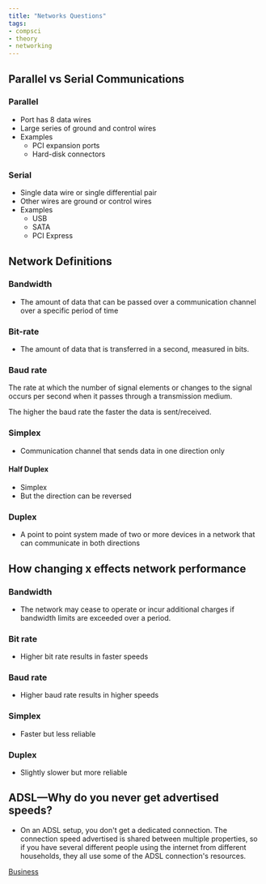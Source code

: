 ```yaml
---
title: "Networks Questions"
tags:
- compsci
- theory
- networking
---
```


## Parallel vs Serial Communications

### Parallel

- Port has 8 data wires
- Large series of ground and control wires
- Examples
	- PCI expansion ports
	- Hard-disk connectors

### Serial

- Single data wire or single differential pair
- Other wires are ground or control wires
- Examples
	- USB
	- SATA
	- PCI Express


## Network Definitions

### Bandwidth

- The amount of data that can be passed over a communication channel over a specific period of time

### Bit-rate

- The amount of data that is transferred in a second, measured in bits.

### Baud rate

The rate at which the number of signal elements or changes to the signal occurs per second when it passes through a transmission medium.

The higher the baud rate the faster the data is sent/received.


### Simplex

- Communication channel that sends data in one direction only 

#### Half Duplex

- Simplex
- But the direction can be reversed

### Duplex

- A point to point system made of two or more devices in a network that can communicate in both directions

## How changing x effects network performance

### Bandwidth

- The network may cease to operate or incur additional charges if bandwidth limits are exceeded over a period. 

### Bit rate

- Higher bit rate results in faster speeds

### Baud rate

- Higher baud rate results in higher speeds

### Simplex

- Faster but less reliable

### Duplex

- Slightly slower but more reliable


## ADSL—Why do you never get advertised speeds?

- On an ADSL setup, you don't get a dedicated connection. The connection speed advertised is shared between multiple properties, so if you have several different people using the internet from different households, they all use some of the ADSL connection's resources.




[Business](/Business)
